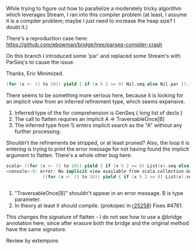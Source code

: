 While trying to figure out how to parallelize a moderately tricky algorithm which leverages Stream, I ran into this compiler problem (at least, I assume it is a compiler problem; maybe I just need to increase the heap size? I doubt it.)

There's a reproduction case here: https://github.com/ebowman/bridge/tree/parseq-compiler-crash

On this branch I introduced some 'par' and replaced some Stream's with ParSeq's to cause the issue.

Thanks,
Eric
Minimized.
```scala
(for (x <- (1 to 10)) yield { if (x % 2 == 0) Nil.seq else Nil.par }).flatten
```
There seems to be something more serious here, because it is looking for an implicit view from an inferred refinement type, which seems expensive.

1) Inferred type of the for comprehension is GenSeq { long list of decls }
2) The call to flatten requires an implicit A => TraversableOnce[B]
3) The inferred type from 1) enters implicit search as the "A" without any further processing.

Shouldn't the refinements be stripped, or at least pruned?
Also, the loop it is entering is trying to print the error message for not having found the implicit argument to flatten.  There's a whole other bug here:
```scala
scala> ((for (x <- (1 to 10)) yield { if (x % 2 == 0) List(x).seq else List(x).par }): GenSeq[GenSeq[_]]).flatten
<console>:9: error: No implicit view available from scala.collection.GenSeq[_] => scala.collection.TraversableOnce[B].
              ((for (x <- (1 to 10)) yield { if (x % 2 == 0) List(x).seq else List(x).par }): GenSeq[GenSeq[_]]).flatten
                                                                                                                 ^
```

1) "TraversableOnce[B]" shouldn't appear in an error message.  B is type parameter.
2) In theory at least it should compile.
(prokopec in [r25258](https://codereview.scala-lang.org/fisheye/changelog/scala-svn?cs=25258)) Fixes #4761.

This changes the signature of flatten - I do not see how to use a @bridge annotation here, since after erasure both the bridge and the original method have the same signature.

Review by extempore.
